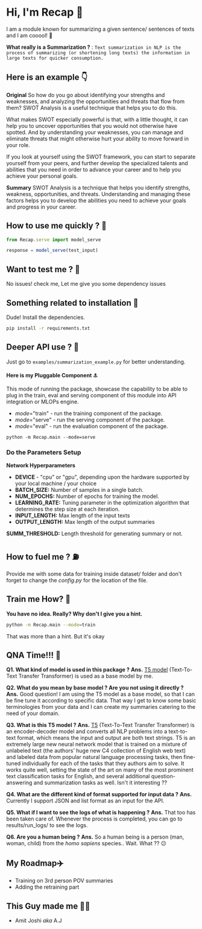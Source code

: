 # Hi, I'm Recap 👋

I am a module known for summarizing a given sentence/ sentences of texts and I am cooool! 🧊

**What really is a Summarization ?** : `Text summarization in NLP is the process of summarizing (or shortening long texts) the information in large texts for quicker consumption.`

## Here is an example 👇

**Original**
So how do you go about identifying your strengths and weaknesses, and analyzing the opportunities and threats that flow from them? SWOT Analysis is a useful technique that helps you to do this.

What makes SWOT especially powerful is that, with a little thought, it can help you to uncover opportunities that you would not otherwise have spotted. And by understanding your weaknesses, you can manage and eliminate threats that might otherwise hurt your ability to move forward in your role.

If you look at yourself using the SWOT framework, you can start to separate yourself from your peers, and further develop the specialized talents and abilities that you need in order to advance your career and to help you achieve your personal goals.

**Summary**
SWOT Analysis is a technique that helps you identify strengths, weakness, opportunities, and threats. Understanding and managing these factors helps you to develop the abilities you need to achieve your goals and progress in your career.

## How to use me quickly ? 💁

```javascript
from Recap.serve import model_serve

response = model_serve(test_input)
```

## Want to test me ? 🧐

No issues! check me, Let me give you some dependency issues


## Something related to installation 🔨

Dude! Install the dependencies.

```sh
pip install -r requirements.txt
```

## Deeper API use ? 🧐

Just go to `examples/summarization_example.py` for better understanding.

#### Here is my Pluggable Component ⚓

This mode of running the package, showcase the capability to be able to plug in the train, eval and serving
component of this module into API integration or MLOPs engine.

- _mode_="train" - run the training component of the package.
- _mode_="serve" - run the serving component of the package.
- _mode_="eval" - run the evaluation component of the package.

`python -m Recap.main --mode=serve`

### Do the Parameters Setup

**Network Hyperparameters**

- **DEVICE** - "cpu" or "gpu", depending upon the hardware supported by your local machine / your choice
- **BATCH_SIZE:** Number of samples in a single batch.
- **NUM_EPOCHS:** Number of epochs for training the model.
- **LEARNING_RATE:** Tuning parameter in the optimization algorithm that determines the step size at each iteration.
- **INPUT_LENGTH:** Max length of the input texts
- **OUTPUT_LENGTH:** Max length of the output summaries

**SUMM_THRESHOLD:** Length threshold for generating summary or not.


## How to fuel me ? ⛽

Provide me with some data for training inside dataset/ folder and don't forget to change the _config.py_ for the location of the file.

## Train me How? 🚅

**You have no idea. Really? Why don't I give you a hint.**

```sh
python -m Recap.main --mode=train
```

That was more than a hint. But it's okay

## QNA Time!!! 📣

**Q1. What kind of model is used in this package ?**
**Ans.** [T5 model](https://huggingface.co/transformers/model_doc/t5.html#t5forconditionalgeneration) (Text-To-Text Transfer Transformer) is used as a base model by me.

**Q2. What do you mean by base model ? Are you not using it directly ?**
**Ans.** Good question! I am using the T5 model as a base model, so that I can be fine tune it according to specific data. That way I get to know some basic terminologies from your data and I can create my summaries catering to the need of your domain.

**Q3. What is this T5 model ?**
**Ans.** [T5](https://huggingface.co/transformers/model_doc/t5.html) (Text-To-Text Transfer Transformer) is an encoder-decoder model and converts all NLP problems into a text-to-text format, which means the input and output are both text strings. T5 is an extremely large new neural network model that is trained on a mixture of unlabeled text (the authors’ huge new C4 collection of English web text) and labeled data from popular natural language processing tasks, then fine-tuned individually for each of the tasks that they authors aim to solve. It works quite well, setting the state of the art on many of the most prominent text classification tasks for English, and several additional question-answering and summarization tasks as well. Isn't it interesting ??

**Q4. What are the different kind of format supported for input data ?**
**Ans.** Currently I support JSON and list format as an input for the API.

**Q5. What if I want to see the logs of what is happening ?**
**Ans.** That too has been taken care of. Whenever the process is completed, you can go to results/run_logs/ to see the logs.

**Q6. Are you a human being ?**
**Ans.** So a human being is a person (man, woman, child) from the _homo sapiens_ species.. Wait. What ?? 😕

## My Roadmap✈️

- Training on 3rd person POV summaries
- Adding the retraining part

## This Guy made me 🦸‍♂️

- Amit Joshi _aka_ A.J
